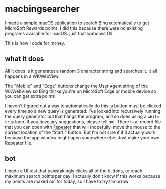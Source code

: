 # macbingsearcher

I made a simple macOS application to search Bing automatically to get Micro$oft Rewards points.
I did this because there were no existing programs available for macOS. just that wubdiws OS.

This is how I code for money.

## what it does
All it does is it generates a random 3 character string and searches it. It all happens in a WKWebView.

The "Mobile" and "Edge" buttons change the User Agent string of the WKWebView so Bing thinks you're on Micro$oft Edge or
mobile device so you can get extra points.

I haven't figured out a way to automatically do this; a button must be clicked every time so a new query is generated.
I've looked into recursively running the query generator but that hangs the program, and so does using a `while true` loop.
If you have any suggestions, please tell me. There is a .record file that you can open with [Repeater](https://apps.apple.com/us/app/repeater/id443370764?mt=12)
that will (hopefully) move the mouse to the correct location of the "Start!" button. But I'm not sure if it'll actually work
because the app window might open somewhere else. Just make your own Repeater file.

## bot
I made a UI test that painstakingly clicks all of the buttons, to reach maximum search points per day. I actually don't know
if this works because my points are maxed out for today, so I have to try tomorrow
